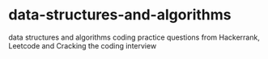 # data-structures-and-algorithms
data structures and algorithms coding practice questions from Hackerrank, Leetcode and Cracking the coding interview
